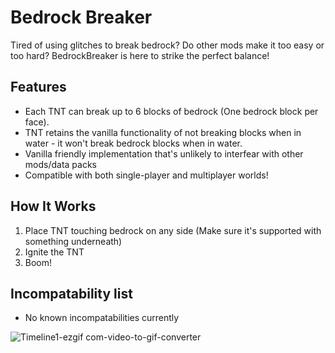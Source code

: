 # Bedrock Breaker  

Tired of using glitches to break bedrock? Do other mods make it too easy or too hard? BedrockBreaker is here to strike the perfect balance!  

## Features  
- Each TNT can break up to 6 blocks of bedrock (One bedrock block per face).
- TNT retains the vanilla functionality of not breaking blocks when in water - it won't break bedrock blocks when in water.
- Vanilla friendly implementation that's unlikely to interfear with other mods/data packs
- Compatible with both single-player and multiplayer worlds!

## How It Works  
1. Place TNT touching bedrock on any side (Make sure it's supported with something underneath)
2. Ignite the TNT
3. Boom!

## Incompatability list
- No known incompatabilities currently

![Timeline1-ezgif com-video-to-gif-converter](https://github.com/user-attachments/assets/329879eb-da3a-4792-bd8b-a7758e59d2fa)
